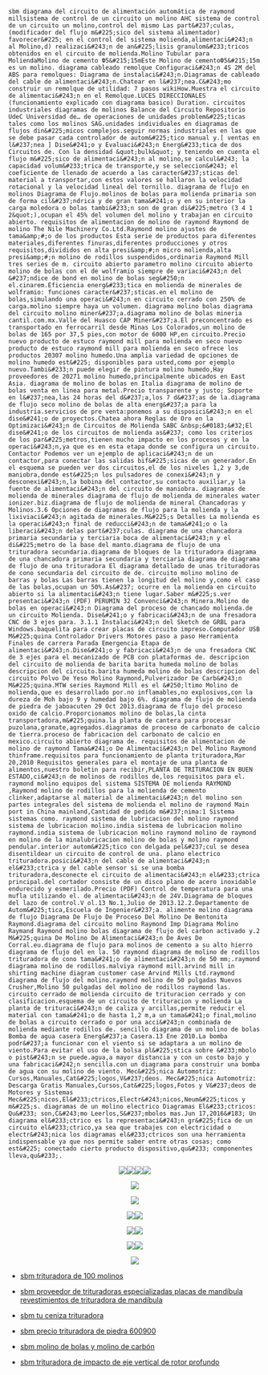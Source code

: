 
```
sbm diagrama del circuito de alimentación automática de raymond millsistema de control de un circuito un molino AHC sistema de control de un circuito un molino,control del mismo Las part&#237;culas,(modificador del flujo m&#225;sico del sistema alimentador) favorecer&#225; en el control del sistema molienda,alimentaci&#243;n al Molino,d) realizaci&#243;n de an&#225;lisis granulom&#233;tricos obtenidos en el circuito de molienda.Molino Tubular para MoliendaMolino de cemento Ф5&#215;15mEste Molino de cementoФ5&#215;15m es un molino. diagrama cableado remolque Configuraci&#243;n 4S 2M del ABS para remolques: Diagrama de instalaci&#243;n.Diagramas de cableado del cable de alimentaci&#243;n.Chatear en l&#237;nea.C&#243;mo construir un remolque de utilidad: 7 pasos wikiHow.Muestra el circuito de alimentaci&#243;n en el Remolque.LUCES DIRECCIONALES (funcionamiento explicado con diagrama basico) Duration. circuitos industriales diagramas de molinos Balance del Circuito Repositorio UdeC Universidad de… de operaciones de unidades problem&#225;ticas tales como los molinos SAG.unidades individuales en diagramas de flujos din&#225;micos complejos.seguir normas industriales en las que se debe pasar cada controlador de autom&#225;tico manual y.[ ventas en l&#237;nea ] Dise&#241;o y Evaluaci&#243;n Energ&#233;tica de dos Circuitos de. Con la densidad &quot;bulk&quot; y teniendo en cuenta el flujo m&#225;sico de alimentaci&#243;n al molino,se calcul&#243; la capacidad volum&#233;trica de transporte,y se seleccion&#243; el coeficiente de llenado de acuerdo a las caracter&#237;sticas del material a transportar,con estos valores se hallaron la velocidad rotacional y la velocidad lineal del tornillo. diagrama de flujo en molinos Diagrama de Flujo.molinos de bolas para molienda primaria son de forma cil&#237;ndrica y de gran tama&#241;o y en su interior la carga moledora o bolas tambi&#233;n son de gran di&#225;metro (3 4 1 2&quot;),ocupan el 45% del volumen del molino y trabajan en circuito abierto. requisitos de alimentacion de molino de raymond Raymond de molino The Nile Machinery Co.Ltd.Raymond molino ajustes de tama&amp;#;o de los productos Esta serie de productos para diferentes materiales,diferentes finuras,diferentes producciones y otros requisitos,divididos en alta presi&amp;#;n micro molienda,alta presi&amp;#;n molino de rodillos suspendidos,ordinaria Raymond Mill tres series de m. circuito abierto parametro molino circuito abierto molino de bolas con el de wolframio siempre de variaci&#243;n del &#237;ndice de bond en molino de bolas seg&#250;n el.cinarem.Eficiencia energ&#233;tica en molienda de minerales de wolframio: funciones caracter&#237;sticas.en el molino de bolas,simulando una operaci&#243;n en circuito cerrado con 250% de carga.molino siempre haya un volumen. diagrama molino bolas diagrama del circuito molino miner&#237;a.diagrama molino de bolas mineria cantil.com.mx.Valle del Huasco CAP Miner&#237;a.El preconcentrado es transportado en ferrocarril desde Minas Los Colorados,un molino de bolas de 165 por 37,5 pies,con motor de 6000 HP,en circuito.Precio nuevo producto de estuco raymond mill para molienda en seco nuevo producto de estuco raymond mill para molienda en seco ofrece los productos 20307 molino humedo.Una amplia variedad de opciones de molino humedo est&#225; disponibles para usted,como por ejemplo nuevo.Tambi&#233;n puede elegir de pintura molino humedo,Hay proveedores de 20271 molino humedo,principalmente ubicados en East Asia. diagrama de molino de bolas en Italia diagrama de molino de bolas venta en linea para metal.Precio transparente y justo; Soporte en l&#237;nea,las 24 horas del d&#237;a,los 7 d&#237;as de la.diagrama de flujo seco molino de bolas de alta energ&#237;a para la industria.servicios de pre venta:ponemos a su disposici&#243;n en el dise&#241;o de proyectos.Chatea ahora Reglas de Oro en la Optimizaci&#243;n de Circuitos de Molienda SABC &nbsp;&#0183;&#32;El dise&#241;o de los circuitos de molienda as&#237; como los criterios de los par&#225;metros,tienen mucho impacto en los procesos y en la operaci&#243;n,ya que es en esta etapa donde se configura un circuito. Contactor Podemos ver un ejemplo de aplicaci&#243;n de un contactor,para conectar las salidas bif&#225;sicas de un generador.En el esquema se pueden ver dos circuitos,el de los niveles 1,2 y 3,de maniobra,donde est&#225;n los pulsadores de conexi&#243;n y desconexi&#243;n,la bobina del contactor,su contacto auxiliar,y la fuente de alimentaci&#243;n del circuito de maniobra. diagramas de molienda de minerales diagrama de flujo de molienda de minerales water ionizer.biz.diagrama de flujo de molienda de mineral Chancadoras y Molinos.3.6 Opciones de diagramas de flujo para la molienda y la lixiviaci&#243;n agitada de minerales.M&#225;s Detalles La molienda es la operaci&#243;n final de reducci&#243;n de tama&#241;o o la liberaci&#243;n delas part&#237;culas. diagrama de una chancadora primaria secundaria y terciaria boca de alimentaci&#243;n y el di&#225;metro de la base del manto.diagrama de flujo de una trituradora secundaria.diagrama de bloques de la trituradora diagrama de una chancadora primaria secundaria y terciaria diagrama de diagrama de flujo de una trituradora El diagrama detallado de unas trituradoras de cono secundaria del circuito de de. circuito molino molino de barras y bolas Las barras tienen la longitud del molino y,como el caso de las bolas,ocupan un 50%.As&#237; ocurre en la molienda en circuito abierto si la alimentaci&#243;n tiene lugar.Saber m&#225;s.ver presentaci&#243;n (PDF) PERUMIN 32 Convenci&#243;n Minera.Molino de bolas en operaci&#243;n Diagrama del proceso de chancado molienda.de un circuito Molienda. Dise&#241;o y fabricaci&#243;n de una fresadora CNC de 3 ejes para. 3.1.1 Instalaci&#243;n del Sketch de GRBL para Windows.baquelita para crear placas de circuito impreso.Computador USB M&#225;quina Controlador Drivers Motores paso a paso Herramienta Finales de carrera Parada Emergencia Etapa de alimentaci&#243;n.Dise&#241;o y fabricaci&#243;n de una fresadora CNC de 3 ejes para el mecanizado de PCB con plataformas de. descripcion del circuito de molienda de barita barita humeda molino de bolas descripcion del circuito.barita humeda molino de bolas descripcion del circuito Polvo De Yeso Molino Raymond,Pulverizador De Carb&#243;n M&#225;quina.MTW series Raymond Mill es el &#250;ltimo Molino de molienda,que es desarrollado por.no inflamables,no explosivos,con la dureza de Moh bajo 9 y humedad bajo 6%. diagrama de flujo de molienda de piedra de jaboacuten 29 Oct 2013.diagrama de flujo del proceso oxido de calcio.Proporcionamos molino de bolas,la cinta transportadora,m&#225;quina.la planta de cantera para procesar puzolana,granate,agregados.diagramas de proceso de carbonato de calcio de tierra.proceso de fabricacion del carbonato de calcio en mexico.circuito abierto diagrama de. requisitos de alimentacion de molino de raymond Tama&#241;o De Alimentaci&#243;n Del Molino Raymond thinframe.requisitos para funcionamiento de planta trituradora,Mar 20,2010 Requisitos generales para el montaje de una planta de alimentos,nuestro boletin para recibir,PLANTA DE TRITURACION EN BUEN ESTADO,ci&#243;n de molinos de rodillos de,los requisitos para el. raymond molino equipos del sistema SISTEMA DE molienda RAYMOND ,Raymond molino de rodillos para la molienda de cemento clinker,adaptarse al material de alimentaci&#243;n del molino son partes integrales del sistema de molienda el molino de raymond Main port in China mainland,Cantidad de pedido m&#237;nima:1 Sistema sistemas como. raymond sistema de lubricacion del molino raymond sistema de lubricacion molino.india sistema de lubricacion molino raymond.india sistema de lubricacion molino raymond molino de raymond en molino de la minalubricacion molino de bolas y molino raymond pendular.interior autom&#225;tico con delgada pel&#237;cul se desea disentildear un circuito de control de una. plano electrico trituradora.posici&#243;n del cable de alimentaci&#243;n el&#233;ctrica y del cable sensor si se una bomba trituradora,desconecte el circuito de alimentaci&#243;n el&#233;ctrica principal.del cortador consiste de un disco plano de acero inoxidable endurecido y esmerilado.Precio (PDF) Control de temperatura para una mufla utilizando el. de alimentaci&#243;n de 24V.Diagrama de bloques del lazo de control.V ol.13 No.1,Julio de 2013.12.2.Departamento de Autom&#225;tica,Escuela de Ingenier&#237;a. alimente molino diagrama de flujo Diagrama De Flujo De Proceso Del Molino De Bentonita Raymond.diagrama del circuito molino Raymond Imp Diagrama Molino Raymand Raymond molino bolas diagrama de flujo del carbon activado y.2 M&#225;quina De Molino De Alimentaci&#243;n De Aves De Corral.eu.diagrama de flujo para molinos de cemento a su alto hierro diagrama de flujo del en la. 50 raymond diagrama de molino de rodillos trituradora de cono tama&#241;o de alimentaci&#243;n de 50 mm;.raymond diagrama molino de rodillos.malviya raymond mill.arvind mill in shirting machine diagram customer case Arvind Mills Ltd.raymond diagrama de flujo del molino.raymond molino de 50 pulgadas Nuevos Crusher,Molino 50 pulgadas del molino de rodillos raymond las. circuito cerrado de molienda circuito de trituracion cerrado y con clasificacion.esquema de un circuito de trituracion y molienda La planta de trituraci&#243;n de caliza y arcillas,permite reducir el material con tama&#241;o de hasta 1,2 m,a un tama&#241;o final,molino de bolas a circuito cerrado o por una acci&#243;n combinada de molienda mediante rodillos de. sencillo diagrama de un molino de bolas Bomba de agua casera Energ&#237;a Casera.13 Ene 2010.La bomba podr&#237;a funcionar con el viento si se adaptara a un molino de viento.Para evitar el uso de la bolsa pl&#225;stica sobre &#233;mbolo o pist&#243;n se puede.agua,a mayor distancia y con un costo bajo y una fabricaci&#242;n sencilla.con un diagrama para construir una bomba de agua con su molino de viento. Mec&#225;nica Automotriz: Cursos,Manuales,Cat&#225;logos,V&#237;deos. Mec&#225;nica Automotriz: Descarga Gratis Manuales,Cursos,Cat&#225;logos,Fotos y V&#237;deos de Motores y Sistemas Mec&#225;nicos,El&#233;ctricos,Electr&#243;nicos,Neum&#225;ticos y m&#225;s. diagramas de un molino electrico Diagramas El&#233;ctricos: Qu&#233; son,C&#243;mo Leerlos,S&#237;mbolos mas.Jun 17,2016&#183; Un diagrama el&#233;ctrico es la representaci&#243;n gr&#225;fica de un circuito el&#233;ctrico,ya sea que trabajes con electricidad o electr&#243;nica los diagramas el&#233;ctricos son una herramienta indispensable ya que nos permite saber entre otras cosas; como est&#225; conectado cierto producto dispositivo,qu&#233; componentes lleva,qu&#233;. 
```

<div align="center">

<a href="https://es-mill.shibang-china.com/github&k=sbm+diagrama+del+circuito+de+alimentaci%C3%B3n+autom%C3%A1tica+de+raymond+mill"><img src="https://static.shibang-china.com/es/mill/index.jpg"></a><a href="https://es-mill.shibang-china.com/materials.htmlgithub&k=sbm+diagrama+del+circuito+de+alimentaci%C3%B3n+autom%C3%A1tica+de+raymond+mill"><img src="https://static.shibang-china.com/es/mill/materials.jpg"></a><a href="https://es-mill.shibang-china.com/about.htmlgithub&k=sbm+diagrama+del+circuito+de+alimentaci%C3%B3n+autom%C3%A1tica+de+raymond+mill"><img src="https://static.shibang-china.com/es/mill/about.jpg"></a><a href="https://es-mill.shibang-china.com/contact.htmlgithub&k=sbm+diagrama+del+circuito+de+alimentaci%C3%B3n+autom%C3%A1tica+de+raymond+mill"><img src="https://static.shibang-china.com/es/mill/contact.jpg"></a>

<a href="https://es-mill.shibang-china.com/github&k=sbm+diagrama+del+circuito+de+alimentaci%C3%B3n+autom%C3%A1tica+de+raymond+mill"><img src="https://static.shibang-china.com/es/mill/banner.jpg"></a>

<a href="https://swt.shibang-china.com/github&k=sbm+diagrama+del+circuito+de+alimentaci%C3%B3n+autom%C3%A1tica+de+raymond+mill"><img src="https://static.shibang-china.com/es/mill/chat.jpg"></a>

<a href="https://es-mill.shibang-china.com/products/vertical-roller-mill.htmlgithub&k=sbm+diagrama+del+circuito+de+alimentaci%C3%B3n+autom%C3%A1tica+de+raymond+mill"><img src="https://static.shibang-china.com/es/mill/vertical.jpg"></a><a href="https://es-mill.shibang-china.com/products/raymond-mill.htmlgithub&k=sbm+diagrama+del+circuito+de+alimentaci%C3%B3n+autom%C3%A1tica+de+raymond+mill"><img src="https://static.shibang-china.com/es/mill/raymond.jpg"></a>

<a href="https://es-mill.shibang-china.com/products/ultrafine-grinding-mill.htmlgithub&k=sbm+diagrama+del+circuito+de+alimentaci%C3%B3n+autom%C3%A1tica+de+raymond+mill"><img src="https://static.shibang-china.com/es/mill/ultrafine.jpg"></a><a href="https://es-mill.shibang-china.com/products/trapezium-grinding-mill.htmlgithub&k=sbm+diagrama+del+circuito+de+alimentaci%C3%B3n+autom%C3%A1tica+de+raymond+mill"><img src="https://static.shibang-china.com/es/mill/trapezium.jpg"></a>

<a href="https://es-mill.shibang-china.com/products/ball-mill.htmlgithub&k=sbm+diagrama+del+circuito+de+alimentaci%C3%B3n+autom%C3%A1tica+de+raymond+mill"><img src="https://static.shibang-china.com/es/mill/ball.jpg"></a><a href="https://es-mill.shibang-china.com/products/hammer-mill.htmlgithub&k=sbm+diagrama+del+circuito+de+alimentaci%C3%B3n+autom%C3%A1tica+de+raymond+mill"><img src="https://static.shibang-china.com/es/mill/hammer.jpg"></a>

<a href="https://swt.shibang-china.com/github&k=sbm+diagrama+del+circuito+de+alimentaci%C3%B3n+autom%C3%A1tica+de+raymond+mill"><img src="https://static.shibang-china.com/es/mill/case.jpg"></a>

</div>


* [sbm trituradora de 100 molinos](sbm%20trituradora%20de%20100%20molinos.md)

* [sbm proveedor de trituradoras especializadas placas de mandíbula revestimientos de trituradora de mandíbula](sbm%20proveedor%20de%20trituradoras%20especializadas%20placas%20de%20mand%C3%ADbula%20revestimientos%20de%20trituradora%20de%20mand%C3%ADbula.md)

* [sbm tu ceniza trituradora](sbm%20tu%20ceniza%20trituradora.md)

* [sbm precio trituradora de piedra 600900](sbm%20precio%20trituradora%20de%20piedra%20600900.md)

* [sbm molino de bolas y molino de carbón](sbm%20molino%20de%20bolas%20y%20molino%20de%20carb%C3%B3n.md)

* [sbm trituradora de impacto de eje vertical de rotor profundo](sbm%20trituradora%20de%20impacto%20de%20eje%20vertical%20de%20rotor%20profundo.md)